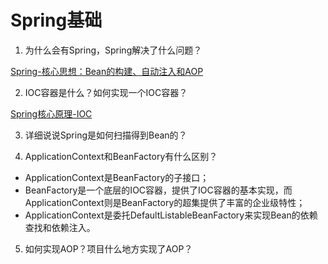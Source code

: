 # Spring基础

1. 为什么会有Spring，Spring解决了什么问题？

[Spring-核心思想：Bean的构建、自动注入和AOP](https://app.gitbook.com/@1184884206/s/java/web-kai-fa/spring-quan-jia-tong/spring/spring-he-xin-si-xiang-bean-de-gou-jian-zi-dong-zhu-ru-he-aop)

2. IOC容器是什么？如何实现一个IOC容器？

[Spring核心原理-IOC](https://app.gitbook.com/@1184884206/s/java/web-kai-fa/spring-quan-jia-tong/spring/spring-he-xin-yuan-li-1ioc)

3. 详细说说Spring是如何扫描得到Bean的？

4. ApplicationContext和BeanFactory有什么区别？

- ApplicationContext是BeanFactory的子接口；
- BeanFactory是一个底层的IOC容器，提供了IOC容器的基本实现，而ApplicationContext则是BeanFactory的超集提供了丰富的企业级特性；
- ApplicationContext是委托DefaultListableBeanFactory来实现Bean的依赖查找和依赖注入。

5. 如何实现AOP？项目什么地方实现了AOP？



